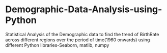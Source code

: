 # Demographic-Data-Analysis-using-Python
Statistical Analysis of the Demographic data to find the trend of BirthRate across different regions over the period of time(1960 onwards) using different Python libraries-Seaborn, matlib, numpy
